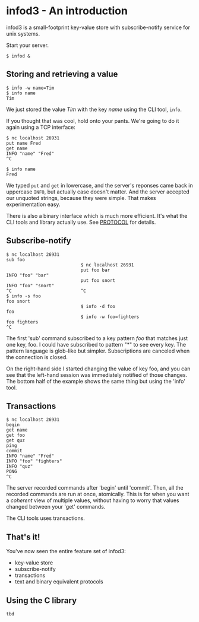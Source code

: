 
# infod3 - An introduction

infod3 is a small-footprint key-value store with subscribe-notify service
for unix systems.

Start your server.

    $ infod &

## Storing and retrieving a value

    $ info -w name=Tim
    $ info name
    Tim

We just stored the value *Tim* with the key *name*
using the CLI tool, `info`.

If you thought that was cool, hold onto your pants.
We're going to do it again using a TCP interface:

    $ nc localhost 26931
    put name Fred
    get name
    INFO "name" "Fred"
    ^C
    
    $ info name
    Fred

We typed `put` and `get` in lowercase, and the server's
reponses came back in uppercase `INFO`, but actually case doesn't matter.
And the server accepted our unquoted strings, because they were simple.
That makes experimentation easy.

There is also a binary interface which is much more efficient.
It's what the CLI tools and library actually use.
See [PROTOCOL](PROTOCOL) for details.

## Subscribe-notify

    $ nc localhost 26931
    sub foo
                                $ nc localhost 26931
                                put foo bar
    INFO "foo" "bar"
                                put foo snort
    INFO "foo" "snort"
    ^C                          ^C
    $ info -s foo
    foo snort
                                $ info -d foo
    foo
                                $ info -w foo=fighters
    foo fighters
    ^C

The first 'sub' command subscribed to a key pattern *foo* that matches
just one key, foo. I could have subscribed to pattern "\*" to see every
key. The pattern language is glob-like but simpler. Subscriptions are
canceled when the connection is closed.

On the right-hand side I started changing the value of key foo,
and you can see that the left-hand session was immediately notified of
those changes.
The bottom half of the example shows the same thing but using
the 'info' tool.

## Transactions

    $ nc localhost 26931
    begin
    get name
    get foo
    get quz
    ping
    commit
    INFO "name" "Fred"
    INFO "foo" "fighters"
    INFO "quz"
    PONG
    ^C

The server recorded commands after 'begin' until 'commit'. Then,
all the recorded commands are run at once, atomically.
This is for when you want a *coherent* view of multiple
values, without having to worry that values changed between your
'get' commands.

The CLI tools uses transactions.

## That's it!

You've now seen the entire feature set of infod3:

 - key-value store
 - subscribe-notify
 - transactions
 - text and binary equivalent protocols

## Using the C library

```c
tbd

```
